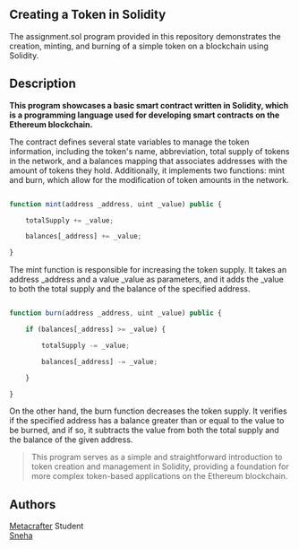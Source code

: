 ## Creating a Token in Solidity

The assignment.sol program provided in this repository demonstrates the creation, minting, and burning of a simple token on a blockchain using Solidity.


## Description

**This program showcases a basic smart contract written in Solidity, which is a programming language used for developing smart contracts on the Ethereum blockchain.** 

The contract defines several state variables to manage the token information, including the token's name, abbreviation, total supply of tokens in the network, and a balances mapping that associates addresses with the amount of tokens they hold. Additionally, it implements two functions: mint and burn, which allow for the modification of token amounts in the network.

 
```javascript

function mint(address _address, uint _value) public {

    totalSupply += _value;

    balances[_address] += _value;

}

```

The mint function is responsible for increasing the token supply. It takes an address _address and a value _value as parameters, and it adds the _value to both the total supply and the balance of the specified address.

```javascript

function burn(address _address, uint _value) public {

    if (balances[_address] >= _value) {

        totalSupply -= _value;

        balances[_address] -= _value;

    }

}

```

On the other hand, the burn function decreases the token supply. It verifies if the specified address has a balance greater than or equal to the value to be burned, and if so, it subtracts the value from both the total supply and the balance of the given address.

> This program serves as a simple and straightforward introduction to token creation and management in Solidity, providing a foundation for more complex token-based applications on the Ethereum blockchain.


## Authors
[Metacrafter](https://twitter.com/metacraftersio) Student   
[Sneha](https://www.linkedin.com/in/snetis/)

